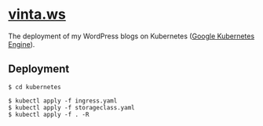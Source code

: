 # [vinta.ws](https://vinta.ws/)

The deployment of my WordPress blogs on Kubernetes ([Google Kubernetes Engine](https://cloud.google.com/kubernetes-engine/)).

## Deployment

```console
$ cd kubernetes

$ kubectl apply -f ingress.yaml
$ kubectl apply -f storageclass.yaml
$ kubectl apply -f . -R
```
